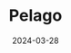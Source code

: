 ---  
layout: startup_page  
title: "Pelago"  
id: "pelagohealth.com"  
permalink: "/pelagopelagohealth.com03282024/"  
website: "http://www.pelagohealth.com"  
funding_round: "Series C"  
funding_amount: "$58M"  
investors: "Atomico, Kinnevik AB, Octopus Ventures, Y Combinator, Eight Roads, GreyMatter Capital"  
about: "Pelago is a digital clinic partner for U.S. businesses and health plans focusing on substance use management. They offer integrated substance use management programs for tobacco, alcohol, and opioid use disorders, including support for adolescents, using a fees-at-risk model to deliver improved outcomes and ROI. Their platform currently covers over 3.4 million eligible lives."  
markets: "Healthtech, Hospitals and Health Care"  
hq: "New York, New York, United States"  
founded_year: "2017"  
linkedin: "https://www.linkedin.com/company/pelago-health"  
twitter: "https://twitter.com/pelagohealth"  
instagram: ""  
facebook: "https://www.facebook.com/Pelago-105459435908475"  
crunchbase: "https://www.crunchbase.com/organization/quit-genius-87bd"  
pitchbook: "https://pitchbook.com/profiles/company/234945-01"  

date_display: "28-Mar-2024"  
date: "2024-03-28"

# SEO Optimization  
meta_title: "Pelago - Series C Funding ($58M)"  
meta_description: "Pelago, Pelago is a digital clinic partner for U.S. businesses and health plans focusing on substance use management. They offer integrated substance use mana..."  
meta_keywords: "Pelago, Healthtech, Hospitals and Health Care, Series C funding"  
canonical_url: "https://startup.projectstartups.com/pelagopelagohealth.com03282024/"  
---